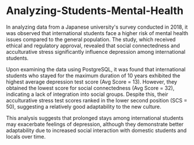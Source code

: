 # Analyzing-Students-Mental-Health


In analyzing data from a Japanese university's survey conducted in 2018, it was observed that international students face a higher risk of mental health issues compared to the general population. The study, which received ethical and regulatory approval, revealed that social connectedness and acculturative stress significantly influence depression among international students.

Upon examining the data using PostgreSQL, it was found that international students who stayed for the maximum duration of 10 years exhibited the highest average depression test score (Avg Score = 13). However, they obtained the lowest score for social connectedness (Avg Score = 32), indicating a lack of integration into social groups. Despite this, their acculturative stress test scores ranked in the lower second position (SCS = 50), suggesting a relatively good adaptability to the new culture.

This analysis suggests that prolonged stays among international students may exacerbate feelings of depression, although they demonstrate better adaptability due to increased social interaction with domestic students and locals over time.
